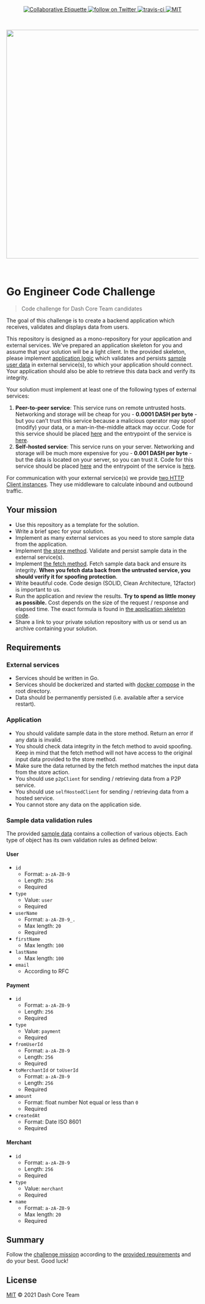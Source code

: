 <p align="center">
	<a href="https://git.io/col">
		<img src="https://img.shields.io/badge/%E2%9C%93-collaborative_etiquette-brightgreen.svg" alt="Collaborative Etiquette">
	</a>
	<a href="https://twitter.com/intent/follow?screen_name=dashpay">
		<img src="https://img.shields.io/twitter/follow/dashpay.svg?style=social&logo=twitter" alt="follow on Twitter">
	</a>
	<a href="#">
		<img src="https://travis-ci.com/dashevo/go-engineer-code-challenge.svg?branch=main" alt="travis-ci">
	</a>
	<a href="#">
		<img src="https://img.shields.io/dub/l/vibe-d.svg" alt="MIT">
	</a>
</p>

<p>&nbsp;</p>

<p align="center">
	<a href="https://dash.org">
		<img src="https://upload.wikimedia.org/wikipedia/commons/thumb/f/f0/Dash_digital-cash_logo_2018_rgb_for_screens.svg/1600px-Dash_digital-cash_logo_2018_rgb_for_screens.svg.png" width="600">
	</a>
</p>

<p>&nbsp;</p>

# Go Engineer Code Challenge

> Code challenge for Dash Core Team candidates

The goal of this challenge is to create a backend application which receives,
validates and displays data from users.

This repository is designed as a mono-repository for your application and external services. We've prepared an application skeleton for you and assume that your solution will be a light client. In the provided skeleton, please implement [application logic](internal/app/usecase/service.go) which validates and persists [sample user data](assets/data.json) in external service(s), to which your application should connect. Your application should also be able to retrieve this data back and verify its integrity.

Your solution must implement at least one of the following types of external services:

  1. **Peer-to-peer service**: This service runs on remote untrusted hosts.
     Networking and storage will be cheap for you - **0.0001 DASH per byte** - but you can’t trust
     this service because a malicious operator may spoof (modify) your data, or a man-in-the-middle attack may occur.
     Code for this service should be placed [here](internal/p2p) and the entrypoint of the service is [here](cmd/p2p/main.go).
  2. **Self-hosted service**: This service runs on your server.
     Networking and storage will be much more expensive for you - **0.001 DASH per byte** - but the data is
     located on your server, so you can trust it.
     Code for this service should be placed [here](internal/selfhosted) and the entrypoint of the service is [here](cmd/selfhosted/main.go).

For communication with your external service(s) we provide [two HTTP Client instances](https://github.com/dashevo/go-engineer-code-challenge/blob/main/internal/app/usecase/service.go#L10-L11).
They use middleware to calculate inbound and outbound traffic.

## Your mission

- Use this repository as a template for the solution.
- Write a brief spec for your solution.
- Implement as many external services as you need to store sample data from the application.
- Implement [the store method](internal/app/usecase/service.go#L27). Validate and persist sample data
   in the external service(s).
- Implement [the fetch method](internal/app/usecase/service.go#L23). Fetch sample data back and ensure its
   integrity. **When you fetch data back from the untrusted service, you should verify it for spoofing protection**.
- Write beautiful code. Code design (SOLID, Clean Architecture, 12factor) is important to us.
- Run the application and review the results. **Try to spend as little money as possible.** Cost depends on the size
   of the request / response and elapsed time. The exact formula is found in
   [the application skeleton code](internal/app/metric/calculator.go).
- Share a link to your private solution repository with us or send us an archive containing your solution.

## Requirements

### External services

- Services should be written in Go.
- Services should be dockerized and started with [docker compose](docker-compose.yml) in the root directory.
- Data should be permanently persisted (i.e. available after a service restart).

### Application

- You should validate sample data in the store method. Return an error if any data is invalid.
- You should check data integrity in the fetch method to avoid spoofing. Keep in mind that the fetch method will not have access to the original input data provided to the store method.
- Make sure the data returned by the fetch method matches the input data from the store action.
- You should use `p2pClient` for sending / retrieving data from a P2P service.
- You should use `selfHostedClient` for sending / retrieving data from a hosted service.
- You cannot store any data on the application side.

### Sample data validation rules

The provided [sample data](assets/data.json) contains a collection of various objects.
Each type of object has its own validation rules as defined below:

#### User

- `id`
  - Format: `a-zA-Z0-9`
  - Length: `256`
  - Required
- `type`
  - Value: `user`
  - Required
- `userName`
  - Format: `a-zA-Z0-9_.`
  - Max length: `20`
  - Required
- `firstName`
  - Max length: `100`
- `lastName`
  - Max length: `100`
- `email`
  - According to RFC

#### Payment

- `id`
  - Format: `a-zA-Z0-9`
  - Length: `256`
  - Required
- `type`
  - Value: `payment`
  - Required
- `fromUserId`
  - Format: `a-zA-Z0-9`
  - Length: `256`
  - Required
- `toMerchantId` or `toUserId`
  - Format: `a-zA-Z0-9`
  - Length: `256`
  - Required
- `amount`
  - Format: float number
   Not equal or less than `0`
  - Required
- `createdAt`
  - Format: Date ISO 8601
  - Required

#### Merchant

- `id`
  - Format: `a-zA-Z0-9`
  - Length: `256`
  - Required
- `type`
  - Value: `merchant`
  - Required
- `name`
  - Format: `a-zA-Z0-9`
  - Max length: `20`
  - Required

## Summary

Follow the [challenge mission](#your-mission) according to the [provided requirements](#requirements) and do your
best. Good luck!

## License

[MIT](LICENSE) © 2021 Dash Core Team
